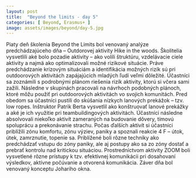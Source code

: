 ```yaml
---
layout: post
title:  "Beyond the limits - day 5"
categories: [ Beyond, Erasmus+ ]
image: assets/images/beyond/day-5.jpg
---
```


Piaty deň školenia Beyond the Limits bol venovaný analýze predchádzajúceho dňa – Outdorovej aktivity Hike in the woods. Školitelia vysvetlili aké bolo pozadie aktivity – ako volili štruktúru, vzdelávacie ciele aktivity a najmä ako optimalizovali možné rizikové situácie. Práve predchádzanie krízovým situáciám a identifikácia možných rizík sú pri outdoorových aktivitách zapájajúcich mladých ľudí veľmi dôležité. Účastníci sa zoznámili s podrobnými plánom riešenia rizík aktivity, ktorú si včera sami zažili. Následne v skupinách pracovali na návrhoch podobných plánoch, ktoré môžu použiť pri outdoorových aktivitách vo svojich komunitách.
Pred obedom sa účastníci pustili do skúšania nízkych lanových prekážok – tzv. low ropes. Inštruktor Patrik Berta vysvetlil ako konštruovať lanové prekážky a aké je ich využitie pri teambuildingových aktivitách. Účastníci následne absolvovali niekoľko aktivít zameraných na budovanie dôvery, tímovú spoluprácu a prekonávanie strachu.
Počas ďalších aktivít si účastníci priblížili zónu komfortu, zónu výziev, paniky a spoznali reakcie 4 F – útok, útek, zamrznutie, topenie sa. Priblížené boli rôzne techniky ako predchádzať vstupu do zóny paniky, ale aj postupy ako sa zo zóny dostať a prebrať kontrolu nad kritickou situáciou. Prostredníctvom aktivity ZOOM boli vysvetlené rôzne prístupy k tzv. efektívnej komunikácii pri dosahovaní výsledkov, aktívne počúvanie a otvorená komunikácia. Záver dňa bol venovaný konceptu Johariho okna.
